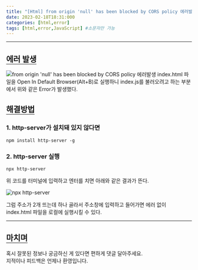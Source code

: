 ```yaml
---
title: "[Html] from origin 'null' has been blocked by CORS policy 에러발생"
date: 2023-02-18T18:31:000
categories: [html,error]
tags: [html,error,JavaScript] #소문자만 가능
---
```


---

## <b style="border-bottom:2px solid gray">에러 발생</b>
<img src="https://user-images.githubusercontent.com/88264006/219853915-12d10a06-3b65-4a07-ba3e-f5b6ce545470.png" alt="from origin 'null' has been blocked by CORS policy 에러발생"/>
<span>index.html 파일을 Open In Default Browser(Alt+B)로 실행하니 index.js를 불러오려고 하는 부분에서 위와 같은 Error가 발생했다.</span>

## <b style="border-bottom:2px solid gray">해결방법</b>
### 1. http-server가 설치돼 있지 않다면
```
npm install http-server -g
```
### 2. http-server 실행
```
npx http-server
```
<p>위 코드를 터미널에 입력하고 엔터를 치면 아래와 같은 결과가 뜬다.</p>
<img src="https://user-images.githubusercontent.com/88264006/219854246-ee0eb20d-33aa-4c02-a298-45d94cc79aed.png" alt="npx http-server"/>
<p>그럼 주소가 2개 뜨는데 하나 골라서 주소창에 입력하고 들어가면 에러 없이 index.html 파일을 로컬에 실행시킬 수 있다.</p>

---

## <b style="border-bottom:2px solid gray"><b>마치며</b></b>

<P>혹시 잘못된 정보나 궁금하신 게 있다면 편하게 댓글 달아주세요.<br/>
지적이나 피드백은 언제나 환영입니다.</p>
